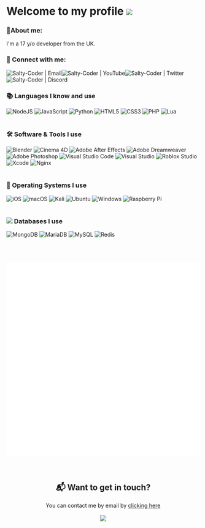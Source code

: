 <!---
This ReadMe file was created by Salty-Coder.
Please give credit if using this as your profile ReadMe template.
-->



Welcome to my profile ![](https://user-images.githubusercontent.com/18350557/176309783-0785949b-9127-417c-8b55-ab5a4333674e.gif)
===============================================================================================================================



### 🚀About me:
I'm a 17 y/o developer from the UK.


### 🔗 Connect with me:

[<img align="left" alt="Salty-Coder | Email" src="https://img.shields.io/badge/Gmail-D14836?style=for-the-badge&logo=gmail&logoColor=white" />][email]
[<img align="left" alt="Salty-Coder | YouTube" src="https://img.shields.io/badge/YouTube-%23FF0000.svg?style=for-the-badge&logo=YouTube&logoColor=white" />][youtube]
[<img align="left" alt="Salty-Coder | Twitter" src="https://img.shields.io/badge/Twitter-%231DA1F2.svg?style=for-the-badge&logo=Twitter&logoColor=white" />][twitter]
[<img align="left" alt="Salty-Coder | Discord" src="https://img.shields.io/badge/Discord-%235865F2.svg?style=for-the-badge&logo=discord&logoColor=white" />][discord]
<br><br>
### 📚 Languages I know and use
![NodeJS](https://img.shields.io/badge/node.js-6DA55F?style=for-the-badge&logo=node.js&logoColor=white)
![JavaScript](https://img.shields.io/badge/javascript-%23323330.svg?style=for-the-badge&logo=javascript&logoColor=%23F7DF1E)
![Python](https://img.shields.io/badge/python-3670A0?style=for-the-badge&logo=python&logoColor=ffdd54)
![HTML5](https://img.shields.io/badge/html5-%23E34F26.svg?style=for-the-badge&logo=html5&logoColor=white)
![CSS3](https://img.shields.io/badge/css3-%231572B6.svg?style=for-the-badge&logo=css3&logoColor=white)
![PHP](https://img.shields.io/badge/php-%23777BB4.svg?style=for-the-badge&logo=php&logoColor=white)
![Lua](https://img.shields.io/badge/lua-%232C2D72.svg?style=for-the-badge&logo=lua&logoColor=white)
<br><br>
### 🛠️ Software & Tools I use
![Blender](https://img.shields.io/badge/blender-%23F5792A.svg?style=for-the-badge&logo=blender&logoColor=white)
![Cinema 4D](https://img.shields.io/badge/Cinema%204D-011A6A?logo=cinema4d&logoColor=fff&style=for-the-badge)
![Adobe After Effects](https://img.shields.io/badge/After%20Effects-9999FF.svg?style=for-the-badge&logo=Adobe%20After%20Effects&logoColor=white)
![Adobe Dreamweaver](https://img.shields.io/badge/Dreamweaver-FF61F6.svg?style=for-the-badge&logo=Adobe%20Dreamweaver&logoColor=white)
![Adobe Photoshop](https://img.shields.io/badge/Photoshop-%2331A8FF.svg?style=for-the-badge&logo=adobe%20photoshop&logoColor=white)
![Visual Studio Code](https://img.shields.io/badge/Visual%20Studio%20Code-0078d7.svg?style=for-the-badge&logo=visual-studio-code&logoColor=white)
![Visual Studio](https://img.shields.io/badge/Visual%20Studio-5C2D91?logo=visualstudio&logoColor=fff&style=for-the-badge)
![Roblox Studio](https://img.shields.io/badge/Roblox%20Studio-00A2FF?logo=robloxstudio&logoColor=fff&style=for-the-badge)
![Xcode](https://img.shields.io/badge/Xcode-007ACC?style=for-the-badge&logo=Xcode&logoColor=white)
![Nginx](https://img.shields.io/badge/nginx-%23009639.svg?style=for-the-badge&logo=nginx&logoColor=white)
<br><br>
### 💽 Operating Systems I use
![iOS](https://img.shields.io/badge/iOS-000000?style=for-the-badge&logo=ios&logoColor=white)
![macOS](https://img.shields.io/badge/mac%20os-000000?style=for-the-badge&logo=macos&logoColor=F0F0F0)
![Kali](https://img.shields.io/badge/Kali-268BEE?style=for-the-badge&logo=kalilinux&logoColor=white)
![Ubuntu](https://img.shields.io/badge/Ubuntu-E95420?style=for-the-badge&logo=ubuntu&logoColor=white)
![Windows](https://img.shields.io/badge/Windows-0078D6?style=for-the-badge&logo=windows&logoColor=white)
![Raspberry Pi](https://img.shields.io/badge/-RaspberryPi-C51A4A?style=for-the-badge&logo=Raspberry-Pi)
<br><br>
### <a href="#"><img src="https://spaces-cdn.clipsafari.com/bsu2nc68wv4cpli10l62sotq9ma4" height="20"></a> Databases I use
![MongoDB](https://img.shields.io/badge/MongoDB-4EA94B?&style=for-the-badge&logo=MongoDB&logoColor=white)
![MariaDB](https://img.shields.io/badge/MariaDB-003545?style=for-the-badge&logo=mariadb&logoColor=white)
![MySQL](https://img.shields.io/badge/MySQL-00758F?&style=for-the-badge&logo=MySQL&logoColor=white)
![Redis](https://img.shields.io/badge/redis-%23DD0031.svg?style=for-the-badge&logo=redis&logoColor=white)

<br />
<br />
<br />



<img src="https://raw.githubusercontent.com/Salty-Coder/profile-metrics/main/github-metrics.svg" alt="Profile Metrics">

<br />
<br />
<br />

<!--
  
<p align="center">
  <img src="https://github-readme-stats.vercel.app/api?username=Salty-Coder&show_icons=true&theme=tokyonight"/>
</p>



<div align="center">

  <a>
    <img src="https://raw.githubusercontent.com/Salty-Coder/github-stats-transparent/output/generated/overview.svg"/>
  </a>
  <a>
    <img src="https://raw.githubusercontent.com/Salty-Coder/github-stats-transparent/output/generated/languages.svg"/>
  </a>
  
</div>


-->


<div align="center">
<h2>📬 Want to get in touch? <br/></h2>
  <p>You can contact me by email by <a href="mailto:salty@saltyspamz.xyz"> clicking here</a><br><br>
    <img src="https://komarev.com/ghpvc/?username=Salty-Coder&style=flat&color=red" img/></p>
</div>



[email]: mailto:salty@saltyspamz.xyz
[twitter]: https://twitter.com/saltyspamz
[youtube]: https://youtube.com/SaltySpamz
[instagram]: https://instagram.com/saltyspamzyt
[discord]: https://discordapp.com/users/409250840571019264/
